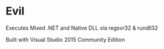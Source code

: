 # Evil
Executes Mixed .NET and Native DLL via regsvr32 & rundll32

Built with Visual Studio 2015 Community Edition
